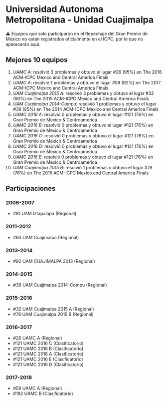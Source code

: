 # Universidad Autonoma Metropolitana - Unidad Cuajimalpa

:warning: Equipos que solo participaron en el Repechaje del Gran Premio de México no están registrados oficialmente en el ICPC, por lo que no aparecerán aquí.

## Mejores 10 equipos

1. _UAMC A_: resolvió 3 problemas y obtuvo el lugar #26 (95%) en The 2016 ACM-ICPC Mexico and Central America Finals
1. _UAMC A_: resolvió 1 problemas y obtuvo el lugar #59 (92%) en The 2017 ACM-ICPC Mexico and Central America Finals
1. _UAM Cuajimalpa 2015 A_: resolvió 3 problemas y obtuvo el lugar #32 (90%) en The 2015 ACM-ICPC Mexico and Central America Finals
1. _UAM Cuajimalpa 2014-Compu_: resolvió 1 problemas y obtuvo el lugar #39 (85%) en The 2014 ACM-ICPC Mexico and Central America Finals
1. _UAMC 2016 A_: resolvió 0 problemas y obtuvo el lugar #121 (76%) en Gran Premio de Mexico & Centroamerica
1. _UAMC 2016 B_: resolvió 0 problemas y obtuvo el lugar #121 (76%) en Gran Premio de Mexico & Centroamerica
1. _UAMC 2016 C_: resolvió 0 problemas y obtuvo el lugar #121 (76%) en Gran Premio de Mexico & Centroamerica
1. _UAMC 2016 D_: resolvió 0 problemas y obtuvo el lugar #121 (76%) en Gran Premio de Mexico & Centroamerica
1. _UAMC 2016 E_: resolvió 0 problemas y obtuvo el lugar #121 (76%) en Gran Premio de Mexico & Centroamerica
1. _UAM Cuajimalpa 2015 B_: resolvió 1 problemas y obtuvo el lugar #78 (76%) en The 2015 ACM-ICPC Mexico and Central America Finals

## Participaciones

### 2006-2007

- #81 UAM Iztapalapa (Regional)

### 2011-2012

- #63 UAM Cuajimalpa (Regional)

### 2013-2014

- #92 UAM CUAJIMALPA 2013 (Regional)

### 2014-2015

- #39 UAM Cuajimalpa 2014-Compu (Regional)

### 2015-2016

- #32 UAM Cuajimalpa 2015 A (Regional)
- #78 UAM Cuajimalpa 2015 B (Regional)

### 2016-2017

- #26 UAMC A (Regional)
- #121 UAMC 2016 C (Clasificatorio)
- #121 UAMC 2016 B (Clasificatorio)
- #121 UAMC 2016 A (Clasificatorio)
- #121 UAMC 2016 E (Clasificatorio)
- #121 UAMC 2016 D (Clasificatorio)

### 2017-2018

- #59 UAMC A (Regional)
- #192 UAMC B (Clasificatorio)



